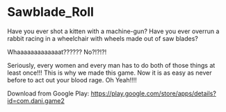 # Sawblade_Roll

Have you ever shot a kitten with a machine-gun?
Have you ever overrun a rabbit racing in a wheelchair with wheels made out of saw blades?

Whaaaaaaaaaaaaat?????? No?!?!?!

Seriously, every women and every man has to do both of those things at least once!!! This is why we made this game.
Now it is as easy as never before to act out your blood rage. Oh Yeah!!!!

Download from Google Play: https://play.google.com/store/apps/details?id=com.dani.game2 
